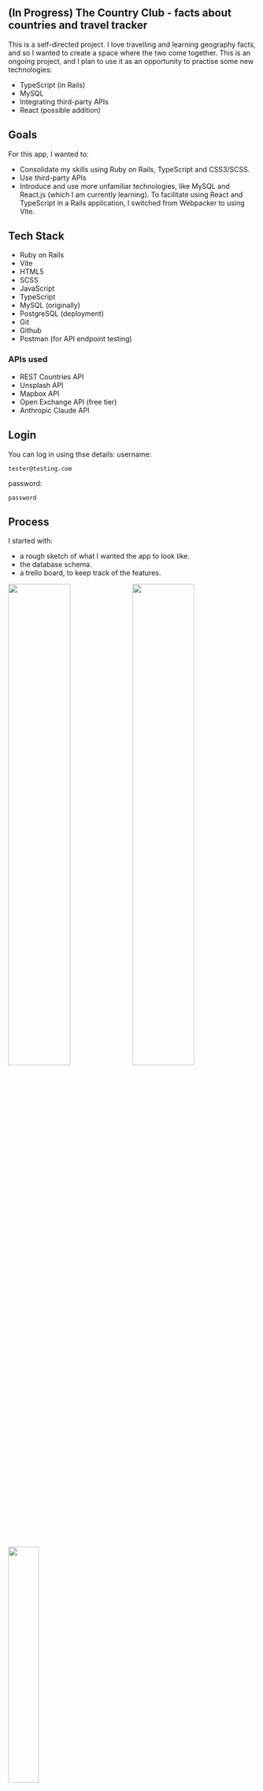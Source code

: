 ## (In Progress) The Country Club - facts about countries and travel tracker
This is a self-directed project.
I love travelling and learning geography facts, and so I wanted to create a space where the two come together. This is an ongoing project, and I plan to use it as an opportunity to practise some new technologies:
- TypeScript (in Rails)
- MySQL
- Integrating third-party APIs
- React (possible addition)

## Goals
For this app, I wanted to:
- Consolidate my skills using Ruby on Rails, TypeScript and CSS3/SCSS.
- Use third-party APIs
- Introduce and use more unfamiliar technologies, like MySQL and React.js (which I am currently learning). To facilitate using React and TypeScript in a Rails application, I switched from Webpacker to using Vite.

## Tech Stack
- Ruby on Rails
- Vite
- HTML5
- SCSS
- JavaScript
- TypeScript
- MySQL (originally)
- PostgreSQL (deployment)
- Git
- Github
- Postman (for API endpoint testing)

### APIs used 
- REST Countries API
- Unsplash API
- Mapbox API
- Open Exchange API (free tier)
- Anthropic Claude API 


## Login
You can log in using thse details:
username: 
```
tester@testing.com
```
password:
```
password
```

## Process
I started with: 
- a rough sketch of what I wanted the app to look like.
- the database schema.
- a trello board, to keep track of the features.
 
<img src="https://github.com/user-attachments/assets/8f8a0836-9f61-44f9-8902-d46254374641" width=50% height=50%><img src="https://github.com/user-attachments/assets/e4a9d07a-a979-4695-b110-bd6d859230c2" width=50% height=50%><img src="https://github.com/user-attachments/assets/dabdead3-e4c8-40de-86ad-e4e61599ddc6" width=35% height=35%>



Before beginning this project, I actually started building a separate frontend-only countries app using JavaScript, TailwindCSS and the REST Countries API a few months before this. This was a good way for me to practise using the REST Countries API, as well as an opportunity to practise using TailwindCSS. I learnt a lot about refactoring JavaScript to reduce repetition here, which helped me a lot when building my portfolio. Ultimately however, I decided that:
- I'd need to scale up this project and would need a backend.
- I would use SCSS instead of TailwindCSS, as I wanted to retain more control over styling and build fluency using CSS.

<img src="https://github.com/user-attachments/assets/1b75e23b-443f-499a-9a07-befa557baa40" width=60% height=60%><img src="https://github.com/user-attachments/assets/04ad539c-c7ce-4d6d-b12f-d46bda6afad9" width=50% height=50%>


The first thing I implemented was the Country model. Having the schema helped with this, as it minimised later additions and migrations (although I still added columns as I scaled the project). Thinking of the schema first also made me think about each data type; I learnt the importance of doing this step early in a previous project, when I went straight into making a model and got the data types wrong for certain columns. I tried to fix this through some messy migrations, and ultimately had to start the project from scratch. 

I then created a seed file to populate my database. The countries would be saved into the database, with no option for a user to add or delete a country. I sat down with the REST countries API and studied the format it was presented in. I could see that it was an array, with multiple nested hashes (objects) and arrays. Most of the columns were easy to access using standard Ruby syntax, although some of the nested values were harder to access initially. I also realised that some of the countries in the API did not have certain values that I needed. To account for this, I allowed for a possible 'None' value if the value needed was missing. 

Something I really wanted to use in this project was the Unsplash API. I wanted an easy way to show a high quality image for each individual country, that was also free to use. After registering my project with Unsplash, I utilised Postman to access and test the output of my requests (which was the top photo of specific country). The Unsplash API is very easy to use and the documentation is very clear. After ensuring I had attributed the photos correctly when displayed, I used the photos from Unsplash as my page banners for the region, continent and country pages. To improve performance with the API, I created a new CountryPhoto model and saved each photo into the database. I did this as the photos used for each country are not going to change (for example, the photo that is displayed for Japan will always be that specific photo). This saved me from having to make countless calls to the API. 

I also used the Open Exchange API to allow users to compare currency rates. As I'm using the free tier, the base currency is set to USD. Using my countries controller however, I did some maths to convert the base currency from USD to GBP. 
```
def currency_exchange_usd(country)
    currency_code = country.currency_code
    url = "https://openexchangerates.org/api/latest.json?app_id=#{ENV.fetch('OPEN_EXCHANGE_APP_ID')}"
    currency_json = URI.parse(url).read
    all_currencies = JSON.parse(currency_json)
    base_country_rate = all_currencies['rates']["#{currency_code}"] || 'Not Found'
    uk_rate = all_currencies['rates']['GBP']
    country_rate = base_country_rate / uk_rate
    @country_rate = country_rate.round(3)
  end
```

Another API I used was the Claude AI API from Anthropic. I'd come across this API during a Scrimba React course, and really enjoyed the way it was implemented and the ease of setting it up. I've also had experience with the OpenAI API in a previous project, but utlimately decided to go with Anthropic. I used the Claude Ruby gem, and then followed the documentation by setting up an AiAgent class, which allowed new instances of the Claude API to be created.
 
## Reflections
Before starting, I debated whether to build a project entirely with new technologies, like React.js, or to stick with familiar tools while introducing a few new ones. Drawing from the concept of the Zone of Proximal Development, which suggests people learn best when challenged just beyond their comfort zone, I chose the latter. This approach let me focus on learning technologies like MySQL without being overwhelmed, since the rest of the stack was familiar.
I initially used MySQL to explore working with different relational databases. However, when deploying to Heroku, I switched to PostgreSQL as it’s better supported on the platform. This experience helped me understand the importance of deployment considerations when choosing tools.

## Future Additions
- allowing the user to put in different values for the currency.
- 

